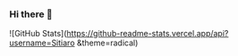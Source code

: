 ### Hi there 👋

<!--
**Sitiaro/Sitiaro** is a ✨ _special_ ✨ repository because its `README.md` (this file) appears on your GitHub profile.

Here are some ideas to get you started:

- 🔭 I’m currently working on an Artificial Intelligence which I'm developing using python.
- 🌱 I’m currently learning golang.
- 👯 I’m looking to collaborate on anything python-based.
- ⚡ Fun fact: The world is an open source!
-->

![GitHub Stats](https://github-readme-stats.vercel.app/api?username=Sitiaro &theme=radical)
